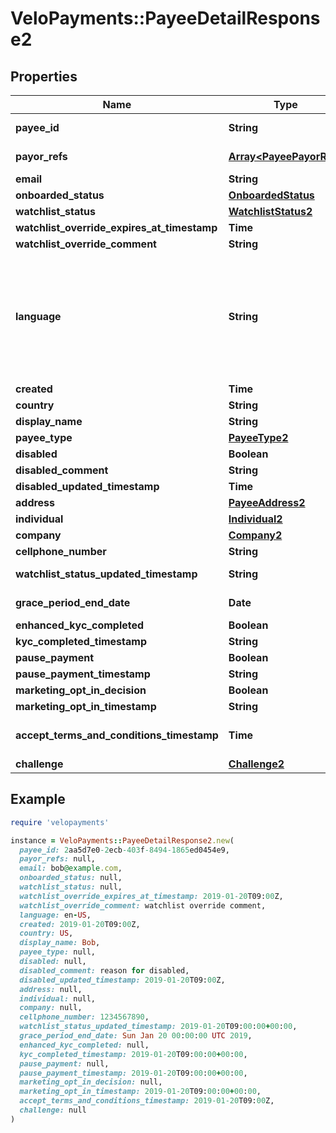 # VeloPayments::PayeeDetailResponse2

## Properties

| Name | Type | Description | Notes |
| ---- | ---- | ----------- | ----- |
| **payee_id** | **String** |  | [optional][readonly] |
| **payor_refs** | [**Array&lt;PayeePayorRef&gt;**](PayeePayorRef.md) |  | [optional][readonly] |
| **email** | **String** |  | [optional] |
| **onboarded_status** | [**OnboardedStatus**](OnboardedStatus.md) |  | [optional] |
| **watchlist_status** | [**WatchlistStatus2**](WatchlistStatus2.md) |  | [optional] |
| **watchlist_override_expires_at_timestamp** | **Time** |  | [optional] |
| **watchlist_override_comment** | **String** |  | [optional] |
| **language** | **String** | An IETF BCP 47 language code which has been configured for use within this Velo environment.&lt;BR&gt; See the /v1/supportedLanguages endpoint to list the available codes for an environment.  | [optional] |
| **created** | **Time** |  | [optional] |
| **country** | **String** |  | [optional] |
| **display_name** | **String** |  | [optional] |
| **payee_type** | [**PayeeType2**](PayeeType2.md) |  | [optional] |
| **disabled** | **Boolean** |  | [optional] |
| **disabled_comment** | **String** |  | [optional] |
| **disabled_updated_timestamp** | **Time** |  | [optional] |
| **address** | [**PayeeAddress2**](PayeeAddress2.md) |  | [optional] |
| **individual** | [**Individual2**](Individual2.md) |  | [optional] |
| **company** | [**Company2**](Company2.md) |  | [optional] |
| **cellphone_number** | **String** |  | [optional] |
| **watchlist_status_updated_timestamp** | **String** |  | [optional][readonly] |
| **grace_period_end_date** | **Date** |  | [optional][readonly] |
| **enhanced_kyc_completed** | **Boolean** |  | [optional] |
| **kyc_completed_timestamp** | **String** |  | [optional] |
| **pause_payment** | **Boolean** |  | [optional] |
| **pause_payment_timestamp** | **String** |  | [optional] |
| **marketing_opt_in_decision** | **Boolean** |  | [optional] |
| **marketing_opt_in_timestamp** | **String** |  | [optional] |
| **accept_terms_and_conditions_timestamp** | **Time** | The timestamp when the payee last accepted T&amp;Cs | [optional][readonly] |
| **challenge** | [**Challenge2**](Challenge2.md) |  | [optional] |

## Example

```ruby
require 'velopayments'

instance = VeloPayments::PayeeDetailResponse2.new(
  payee_id: 2aa5d7e0-2ecb-403f-8494-1865ed0454e9,
  payor_refs: null,
  email: bob@example.com,
  onboarded_status: null,
  watchlist_status: null,
  watchlist_override_expires_at_timestamp: 2019-01-20T09:00Z,
  watchlist_override_comment: watchlist override comment,
  language: en-US,
  created: 2019-01-20T09:00Z,
  country: US,
  display_name: Bob,
  payee_type: null,
  disabled: null,
  disabled_comment: reason for disabled,
  disabled_updated_timestamp: 2019-01-20T09:00Z,
  address: null,
  individual: null,
  company: null,
  cellphone_number: 1234567890,
  watchlist_status_updated_timestamp: 2019-01-20T09:00:00+00:00,
  grace_period_end_date: Sun Jan 20 00:00:00 UTC 2019,
  enhanced_kyc_completed: null,
  kyc_completed_timestamp: 2019-01-20T09:00:00+00:00,
  pause_payment: null,
  pause_payment_timestamp: 2019-01-20T09:00:00+00:00,
  marketing_opt_in_decision: null,
  marketing_opt_in_timestamp: 2019-01-20T09:00:00+00:00,
  accept_terms_and_conditions_timestamp: 2019-01-20T09:00Z,
  challenge: null
)
```

